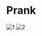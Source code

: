 # Prank
![1](https://github.com/user-attachments/assets/ba717a4e-4d82-4db0-b04d-2eaaf22c1e41)
![2](https://github.com/user-attachments/assets/4489496c-fc71-4d61-a0d5-7ccfd1bbeacc)
